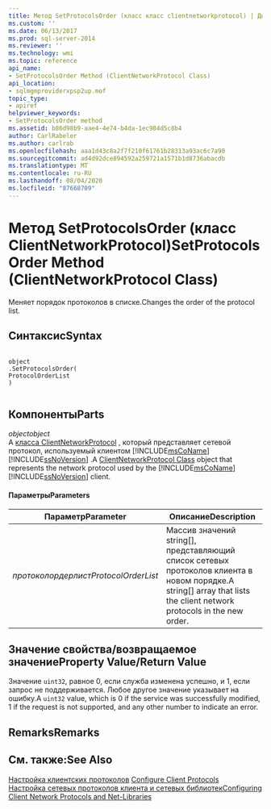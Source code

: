 ```yaml
---
title: Метод SetProtocolsOrder (класс класс clientnetworkprotocol) | Документация Майкрософт
ms.custom: ''
ms.date: 06/13/2017
ms.prod: sql-server-2014
ms.reviewer: ''
ms.technology: wmi
ms.topic: reference
api_name:
- SetProtocolsOrder Method (ClientNetworkProtocol Class)
api_location:
- sqlmgmproviderxpsp2up.mof
topic_type:
- apiref
helpviewer_keywords:
- SetProtocolsOrder method
ms.assetid: b86d98b9-aae4-4e74-b4da-1ec984d5c8b4
author: CarlRabeler
ms.author: carlrab
ms.openlocfilehash: aaa1d43c8a2f7f210f61761b28313a93ac6c7a90
ms.sourcegitcommit: ad4d92dce894592a259721a1571b1d8736abacdb
ms.translationtype: MT
ms.contentlocale: ru-RU
ms.lasthandoff: 08/04/2020
ms.locfileid: "87668709"
---
```

# <a name="setprotocolsorder-method-clientnetworkprotocol-class"></a><span data-ttu-id="46213-102">Метод SetProtocolsOrder (класс ClientNetworkProtocol)</span><span class="sxs-lookup"><span data-stu-id="46213-102">SetProtocolsOrder Method (ClientNetworkProtocol Class)</span></span>
  <span data-ttu-id="46213-103">Меняет порядок протоколов в списке.</span><span class="sxs-lookup"><span data-stu-id="46213-103">Changes the order of the protocol list.</span></span>  
  
## <a name="syntax"></a><span data-ttu-id="46213-104">Синтаксис</span><span class="sxs-lookup"><span data-stu-id="46213-104">Syntax</span></span>  
  
```  
  
object  
.SetProtocolsOrder(  
ProtocolOrderList  
)  
  
```  
  
## <a name="parts"></a><span data-ttu-id="46213-105">Компоненты</span><span class="sxs-lookup"><span data-stu-id="46213-105">Parts</span></span>  
 <span data-ttu-id="46213-106">*object*</span><span class="sxs-lookup"><span data-stu-id="46213-106">*object*</span></span>  
 <span data-ttu-id="46213-107">A [класса ClientNetworkProtocol](clientnetworkprotocol-class.md) , который представляет сетевой протокол, используемый клиентом [!INCLUDE[msCoName](../../../includes/msconame-md.md)] [!INCLUDE[ssNoVersion](../../../includes/ssnoversion-md.md)] .</span><span class="sxs-lookup"><span data-stu-id="46213-107">A [ClientNetworkProtocol Class](clientnetworkprotocol-class.md) object that represents the network protocol used by the [!INCLUDE[msCoName](../../../includes/msconame-md.md)] [!INCLUDE[ssNoVersion](../../../includes/ssnoversion-md.md)] client.</span></span>  
  
#### <a name="parameters"></a><span data-ttu-id="46213-108">Параметры</span><span class="sxs-lookup"><span data-stu-id="46213-108">Parameters</span></span>  
  
|<span data-ttu-id="46213-109">Параметр</span><span class="sxs-lookup"><span data-stu-id="46213-109">Parameter</span></span>|<span data-ttu-id="46213-110">Описание</span><span class="sxs-lookup"><span data-stu-id="46213-110">Description</span></span>|  
|---------------|-----------------|  
|<span data-ttu-id="46213-111">*протоколордерлист*</span><span class="sxs-lookup"><span data-stu-id="46213-111">*ProtocolOrderList*</span></span>|<span data-ttu-id="46213-112">Массив значений string[], представляющий список сетевых протоколов клиента в новом порядке.</span><span class="sxs-lookup"><span data-stu-id="46213-112">A string[] array that lists the client network protocols in the new order.</span></span>|  
  
## <a name="property-valuereturn-value"></a><span data-ttu-id="46213-113">Значение свойства/возвращаемое значение</span><span class="sxs-lookup"><span data-stu-id="46213-113">Property Value/Return Value</span></span>  
 <span data-ttu-id="46213-114">Значение `uint32`, равное 0, если служба изменена успешно, и 1, если запрос не поддерживается. Любое другое значение указывает на ошибку.</span><span class="sxs-lookup"><span data-stu-id="46213-114">A `uint32` value, which is 0 if the service was successfully modified, 1 if the request is not supported, and any other number to indicate an error.</span></span>  
  
## <a name="remarks"></a><span data-ttu-id="46213-115">Remarks</span><span class="sxs-lookup"><span data-stu-id="46213-115">Remarks</span></span>  
  
## <a name="see-also"></a><span data-ttu-id="46213-116">См. также:</span><span class="sxs-lookup"><span data-stu-id="46213-116">See Also</span></span>  
 <span data-ttu-id="46213-117">[Настройка клиентских протоколов](https://technet.microsoft.com/library/ms181035.aspx) </span><span class="sxs-lookup"><span data-stu-id="46213-117">[Configure Client Protocols](https://technet.microsoft.com/library/ms181035.aspx) </span></span>  
 [<span data-ttu-id="46213-118">Настройка сетевых протоколов клиента и сетевых библиотек</span><span class="sxs-lookup"><span data-stu-id="46213-118">Configuring Client Network Protocols and Net-Libraries</span></span>](https://technet.microsoft.com/library/ms181035.aspx)  
  
  
